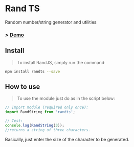 # Rand TS

Random number/string generator and utilities

### > [Demo](https://npm.runkit.com/randts)

## Install

> To install RandJS, simply run the command:

```sh
npm install randts --save
```

## How to use

> To use the module just do as in the script below:

```ts
// Import module (required only once):
import RandString from 'randts';

// Test:
console.log(RandString(3));
//returns a string of three characters.
```

Basically, just enter the size of the character to be generated.
